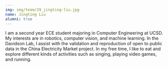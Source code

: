 ```yaml
---
img: img/team/29_jingting-liu.jpg
name: Jingting Liu
alumni: true
---
```



I am a second year ECE student majoring in Computer Engineering at UCSD. My interests are in robotics, computer vision, and machine learning. In the Davidson Lab, I assist with the validation and reproduction of open to public data in the China Electricity Market project. In my free time, I like to eat and explore different kinds of activities such as singing, playing video games, and running.


